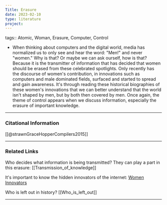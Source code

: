 ```yaml
---
Title: Erasure
date: 2023-02-10
type: literature
project:
---
```

tags:: Atomic, Woman, Erasure, Computer, Control

- When thinking about computers and the digital world, media has normalized us to only see and hear the word: "Men!" and never "women." Why is that? Or maybe we can ask ourself, how is that? Because it is the transmitter of information that has decided that women should be erased from these celebrated spotlights. Only recently has the discourse of women's contribution, in innovations such as computers and male dominated fields, surfaced and started to spread and gain awareness. It's through reading these historical biographies of these women's innovations that we can better understand that the world isn't shaped by men, but by both then covered by men. Once again, the theme of control appears when we discuss information, especially the erasure of important knowledge. 

---
### Citational Information

[[@strawnGraceHopperCompilers2015]]

---

### Related Links

Who decides what information is being transmitted? They can play a part in this erasure: [[Transmission_of_knowledge]]

It's important to know the hidden innovators of the internet: [Women Innovators](https://www.popularmechanics.com/culture/web/g29464718/women-internet-pioneers/)

Who is left out in history? [[Who_is_left_out]]

---